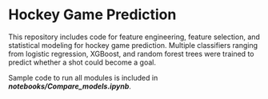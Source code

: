 # Hockey Game Prediction
This repository includes code for feature engineering, feature selection, and statistical modeling for hockey game prediction. Multiple classifiers ranging from logistic regression, XGBoost, and random forest trees were trained to predict whether a shot could become a goal.

Sample code to run all modules is included in ***notebooks/Compare_models.ipynb***.
